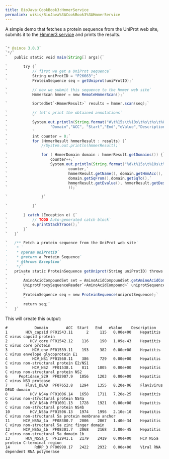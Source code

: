 ```yaml
---
title: BioJava:CookBook3:HmmerService
permalink: wikis/BioJava%3ACookBook3%3AHmmerService
---
```


A simple demo that fetches a protein sequence from the UniProt web site,
submits it to the [Hmmer3 service](http://hmmer.janelia.org/) and prints
the results.

```java /\*

`* @since 3.0.3`  
`*/`  
`   public static void main(String[] args){`

`       try {`  
`           // first we get a UniProt sequence`  
`           String uniProtID = "P26663";`  
`           ProteinSequence seq = getUniprot(uniProtID);`

`           // now we submit this sequence to the Hmmer web site`  
`           HmmerScan hmmer = new RemoteHmmerScan();`

`           SortedSet`<HmmerResult>` results = hmmer.scan(seq);`

`           // let's print the obtained annotations`  
`           `  
`           System.out.println(String.format("#\t%15s\t%10s\t%s\t%s\t%8s\t%s",`  
`                   "Domain","ACC", "Start","End","eValue","Description"));`  
`           `  
`           int counter = 0;`  
`           for (HmmerResult hmmerResult : results) {`  
`               //System.out.println(hmmerResult);`

`               for ( HmmerDomain domain : hmmerResult.getDomains()) {`  
`                   counter++;`  
`                   System.out.println(String.format("%d\t%15s\t%10s\t%5d\t%5d\t%.2e\t%s",`  
`                           counter,`  
`                           hmmerResult.getName(), domain.getHmmAcc(), `  
`                           domain.getSqFrom(),domain.getSqTo(),`  
`                           hmmerResult.getEvalue(), hmmerResult.getDesc()`  
`                           ));`

`               }`

`           }`

`       } catch (Exception e) {`  
`           // TODO Auto-generated catch block`  
`           e.printStackTrace();`  
`       }`  
`   }`

`   /** Fetch a protein sequence from the UniProt web site`  
`    * `  
`    * @param uniProtID`  
`    * @return a Protein Sequence`  
`    * @throws Exception`  
`    */`  
`   private static ProteinSequence getUniprot(String uniProtID) throws Exception {`  
`       `  
`       AminoAcidCompoundSet set = AminoAcidCompoundSet.getAminoAcidCompoundSet();`  
`       UniprotProxySequenceReader`<AminoAcidCompound>` uniprotSequence = new UniprotProxySequenceReader`<AminoAcidCompound>`(uniProtID,set);`  
`       `  
`       ProteinSequence seq = new ProteinSequence(uniprotSequence);`  
`       `  
`       return seq;`  
`   }`

```

This will create this output:

    #            Domain        ACC  Start   End   eValue    Description
    1        HCV_capsid PF01543.11      2     115   0.00e+00    Hepatitis C virus capsid protein
    2          HCV_core PF01542.12    116     190   1.09e-43    Hepatitis C virus core protein
    3           HCV_env PF01539.11    193     382   0.00e+00    Hepatitis C virus envelope glycoprotein E1
    4           HCV_NS1 PF01560.11    386     729   0.00e+00    Hepatitis C virus non-structural protein E2/NS1
    5           HCV_NS2  PF01538.1    811    1005   0.00e+00    Hepatitis C virus non-structural protein NS2
    6     Peptidase_S29  PF02907.9   1056    1203   0.00e+00    Hepatitis C virus NS3 protease
    7        Flavi_DEAD  PF07652.8   1294    1355   8.20e-06    Flavivirus DEAD domain
    8          HCV_NS4a PF01006.14   1658    1711   7.20e-25    Hepatitis C virus non-structural protein NS4a
    9          HCV_NS4b PF01001.13   1728    1921   0.00e+00    Hepatitis C virus non-structural protein NS4b
    10         HCV_NS5a PF01506.13   1974    1996   2.10e-10    Hepatitis C virus non-structural 5a protein membrane anchor
    11      HCV_NS5a_1a  PF08300.7   2006    2067   1.40e-34    Hepatitis C virus non-structural 5a zinc finger domain
    12      HCV_NS5a_1b  PF08301.7   2068    2168   2.80e-45    Hepatitis C virus non-structural 5a domain 1b
    13       HCV_NS5a_C  PF12941.1   2179    2419   0.00e+00    HCV NS5a protein C-terminal region
    14           RdRP_3 PF00998.17   2422    2932   0.00e+00    Viral RNA dependent RNA polymerase
